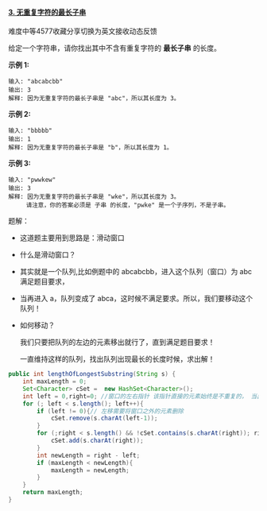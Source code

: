 #### [3. 无重复字符的最长子串](https://leetcode-cn.com/problems/longest-substring-without-repeating-characters/)

难度中等4577收藏分享切换为英文接收动态反馈

给定一个字符串，请你找出其中不含有重复字符的 **最长子串** 的长度。

**示例 1:**

```
输入: "abcabcbb"
输出: 3 
解释: 因为无重复字符的最长子串是 "abc"，所以其长度为 3。
```

**示例 2:**

```
输入: "bbbbb"
输出: 1
解释: 因为无重复字符的最长子串是 "b"，所以其长度为 1。
```

**示例 3:**

```
输入: "pwwkew"
输出: 3
解释: 因为无重复字符的最长子串是 "wke"，所以其长度为 3。
     请注意，你的答案必须是 子串 的长度，"pwke" 是一个子序列，不是子串。
```

题解：

* 这道题主要用到思路是：滑动窗口
* 什么是滑动窗口？
* 其实就是一个队列,比如例题中的 abcabcbb，进入这个队列（窗口）为 abc 满足题目要求，
* 当再进入 a，队列变成了 abca，这时候不满足要求。所以，我们要移动这个队列！
* 如何移动？

  我们只要把队列的左边的元素移出就行了，直到满足题目要求！

  一直维持这样的队列，找出队列出现最长的长度时候，求出解！

```java
public int lengthOfLongestSubstring(String s) {
    int maxLength = 0;
    Set<Character> cSet =  new HashSet<Character>();
    int left = 0,right=0; //窗口的左右指针 该指针直接的元素始终是不重复的， 当出现了重复的则窗口左移【left++】
    for (; left < s.length(); left++){
        if (left != 0){// 左移需要将窗口之外的元素删除
            cSet.remove(s.charAt(left-1));
        }
        for (;right < s.length() && !cSet.contains(s.charAt(right)); right++){
            cSet.add(s.charAt(right));
        }
        int newLength = right - left;
        if (maxLength < newLength){
            maxLength = newLength;
        }
    }
    return maxLength;
}
```









